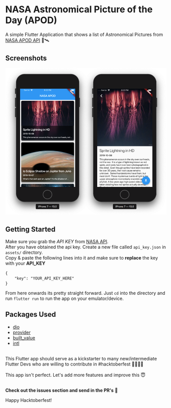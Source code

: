 # NASA Astronomical Picture of the Day (APOD)

A simple Flutter Application that shows a list of Astronomical Pictures from [NASA APOD API](https://apod.nasa.gov/apod/astropix.html) 🚀🛰

## Screenshots
![Home and Details Page](screenshots/screenshot.png)

## Getting Started
Make sure you grab the *API KEY* from [NASA API](https://api.nasa.gov/).
<br>After you have obtained the api key.
Create a new file called `api_key.json` in `assets/` directory.
<br>
Copy & paste the following lines into it and make sure to **replace** the key with your **API_KEY**
```
{
    "key": "YOUR_API_KEY_HERE"
}
```
From here onwards its pretty straight forward. Just `cd` into the directory and run `flutter run` to run the app on your emulator/device.


## Packages Used
- [dio](https://pub.dev/packages/dio)
- [provider](https://pub.dev/packages/provider)
- [built_value](https://pub.dev/packages/built_value)
- [intl](https://pub.dev/packages/intl)

<br>
This Flutter app should serve as a kickstarter to many new/intermediate Flutter Devs who are willing to contribute in #hacktoberfest 👩‍💻👨‍💻
<br>
<br>
This app isn't perfect. Let's add more features and improve this 😇
<br>
<br>

**Check out the issues section and send in the PR's** 💛

Happy Hacktoberfest!